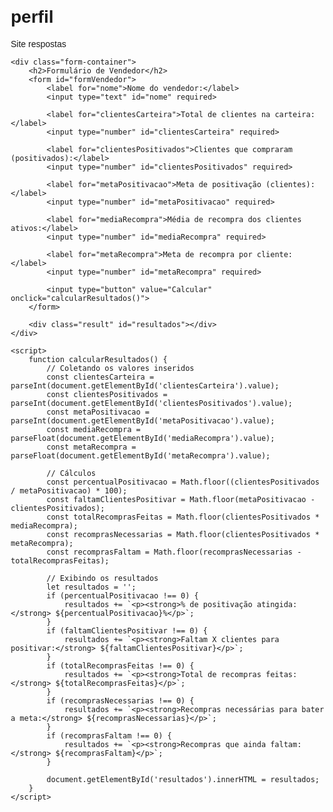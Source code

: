 # perfil
Site respostas
<!DOCTYPE html>
<html lang="pt">
<head>
    <meta charset="UTF-8">
    <meta name="viewport" content="width=device-width, initial-scale=1.0">
    <title>Formulário de Vendedor</title>
    <style>
        body {
            font-family: Arial, sans-serif;
            margin: 20px;
        }
        .form-container {
            max-width: 500px;
            margin: 0 auto;
            padding: 20px;
            border: 1px solid #ccc;
            border-radius: 8px;
        }
        label {
            display: block;
            margin: 10px 0 5px;
        }
        input[type="number"], input[type="text"] {
            width: 100%;
            padding: 8px;
            margin: 5px 0;
            border: 1px solid #ccc;
            border-radius: 4px;
        }
        input[type="button"] {
            margin-top: 20px;
            padding: 10px;
            width: 100%;
            background-color: #4CAF50;
            color: white;
            border: none;
            border-radius: 4px;
            cursor: pointer;
        }
        input[type="button"]:hover {
            background-color: #45a049;
        }
        .result {
            margin-top: 20px;
        }
    </style>
</head>
<body>

    <div class="form-container">
        <h2>Formulário de Vendedor</h2>
        <form id="formVendedor">
            <label for="nome">Nome do vendedor:</label>
            <input type="text" id="nome" required>

            <label for="clientesCarteira">Total de clientes na carteira:</label>
            <input type="number" id="clientesCarteira" required>

            <label for="clientesPositivados">Clientes que compraram (positivados):</label>
            <input type="number" id="clientesPositivados" required>

            <label for="metaPositivacao">Meta de positivação (clientes):</label>
            <input type="number" id="metaPositivacao" required>

            <label for="mediaRecompra">Média de recompra dos clientes ativos:</label>
            <input type="number" id="mediaRecompra" required>

            <label for="metaRecompra">Meta de recompra por cliente:</label>
            <input type="number" id="metaRecompra" required>

            <input type="button" value="Calcular" onclick="calcularResultados()">
        </form>

        <div class="result" id="resultados"></div>
    </div>

    <script>
        function calcularResultados() {
            // Coletando os valores inseridos
            const clientesCarteira = parseInt(document.getElementById('clientesCarteira').value);
            const clientesPositivados = parseInt(document.getElementById('clientesPositivados').value);
            const metaPositivacao = parseInt(document.getElementById('metaPositivacao').value);
            const mediaRecompra = parseFloat(document.getElementById('mediaRecompra').value);
            const metaRecompra = parseFloat(document.getElementById('metaRecompra').value);

            // Cálculos
            const percentualPositivacao = Math.floor((clientesPositivados / metaPositivacao) * 100);
            const faltamClientesPositivar = Math.floor(metaPositivacao - clientesPositivados);
            const totalRecomprasFeitas = Math.floor(clientesPositivados * mediaRecompra);
            const recomprasNecessarias = Math.floor(clientesPositivados * metaRecompra);
            const recomprasFaltam = Math.floor(recomprasNecessarias - totalRecomprasFeitas);

            // Exibindo os resultados
            let resultados = '';
            if (percentualPositivacao !== 0) {
                resultados += `<p><strong>% de positivação atingida:</strong> ${percentualPositivacao}%</p>`;
            }
            if (faltamClientesPositivar !== 0) {
                resultados += `<p><strong>Faltam X clientes para positivar:</strong> ${faltamClientesPositivar}</p>`;
            }
            if (totalRecomprasFeitas !== 0) {
                resultados += `<p><strong>Total de recompras feitas:</strong> ${totalRecomprasFeitas}</p>`;
            }
            if (recomprasNecessarias !== 0) {
                resultados += `<p><strong>Recompras necessárias para bater a meta:</strong> ${recomprasNecessarias}</p>`;
            }
            if (recomprasFaltam !== 0) {
                resultados += `<p><strong>Recompras que ainda faltam:</strong> ${recomprasFaltam}</p>`;
            }

            document.getElementById('resultados').innerHTML = resultados;
        }
    </script>

</body>
</html>
